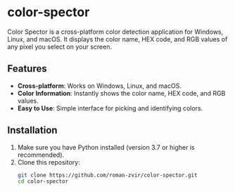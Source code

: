 # color-spector

Color Spector is a cross-platform color detection application for Windows, Linux, and macOS. It displays the color name, HEX code, and RGB values of any pixel you select on your screen.

## Features

- **Cross-platform**: Works on Windows, Linux, and macOS.
- **Color Information**: Instantly shows the color name, HEX code, and RGB values.
- **Easy to Use**: Simple interface for picking and identifying colors.

## Installation

1. Make sure you have Python installed (version 3.7 or higher is recommended).
2. Clone this repository:
   ```bash
   git clone https://github.com/roman-zvir/color-spector.git
   cd color-spector
